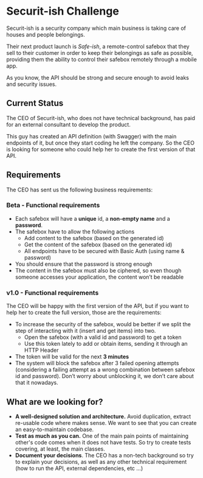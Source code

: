 
# Securit-ish Challenge 

Securit-ish is a security company which main business is taking care of 
houses and people belongings. 

Their next product launch is _Safe-ish_, a remote-control safebox that they
sell to their customer in order to keep their belongings as safe as possible, 
providing them the ability to control their safebox remotely through a mobile app. 

As you know, the API should be strong and secure enough to avoid leaks and security
issues.

## Current Status

The CEO of Securit-ish, who does not have technical background, has paid for an external
consultant to develop the product. 

This guy has created an API definition (with Swagger) with the main endpoints of it, but 
once they start coding he left the company. So the CEO is looking for someone who could 
help her to create the first version of that API.

## Requirements

The CEO has sent us the following business requirements:

### Beta - Functional requirements

* Each safebox will have a **unique** id, a **non-empty name** and a **password**.
* The safebox have to allow the following actions
    * Add content to the safebox (based on the generated id)
    * Get the content of the safebox (based on the generated id)
    * All endpoints have to be secured with Basic Auth (using name & password) 
* You should ensure that the password is strong enough
* The content in the safebox must also be ciphered, so even though someone
  accesses your application, the content won’t be readable
  
### v1.0 - Functional requirements

The CEO will be happy with the first version of the API, but if you want to help her
to create the full version, those are the requirements:

* To increase the security of the safebox, would be better if we split the step of 
 interacting with it (insert and get items) into two. 
    * Open the safebox (with a valid id and password) to get a token
    * Use this token lately to add or obtain items, sending it through an HTTP Header
* The token will be valid for the next **3 minutes**  
* The system will block the safebox after 3 failed opening attempts (considering a
 failing attempt as a wrong combination between safebox id and password). Don’t worry
 about unblocking it, we don’t care about that it nowadays.
 
## What are we looking for?

* **A well-designed solution and architecture.** Avoid duplication, extract re-usable code
where makes sense. We want to see that you can create an easy-to-maintain codebase.
* **Test as much as you can.** One of the main pain points of maintaining other's code
comes when it does not have tests. So try to create tests covering, at least, the main classes.
* **Document your decisions**. The CEO has a non-tech background so try to explain your decisions, 
as well as any other technical requirement (how to run the API, external dependencies, etc ...)
